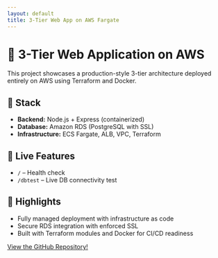 ```yaml
---
layout: default
title: 3-Tier Web App on AWS Fargate
---
```


# 🚀 3-Tier Web Application on AWS

This project showcases a production-style 3-tier architecture deployed entirely on AWS using Terraform and Docker.

## 🧱 Stack
- **Backend:** Node.js + Express (containerized)
- **Database:** Amazon RDS (PostgreSQL with SSL)
- **Infrastructure:** ECS Fargate, ALB, VPC, Terraform

## 🔎 Live Features
- `/` – Health check
- `/dbtest` – Live DB connectivity test

## 📘 Highlights
- Fully managed deployment with infrastructure as code
- Secure RDS integration with enforced SSL
- Built with Terraform modules and Docker for CI/CD readiness

[View the GitHub Repository!](https://github.com/KenB773/3TierWebAppTerraform)
